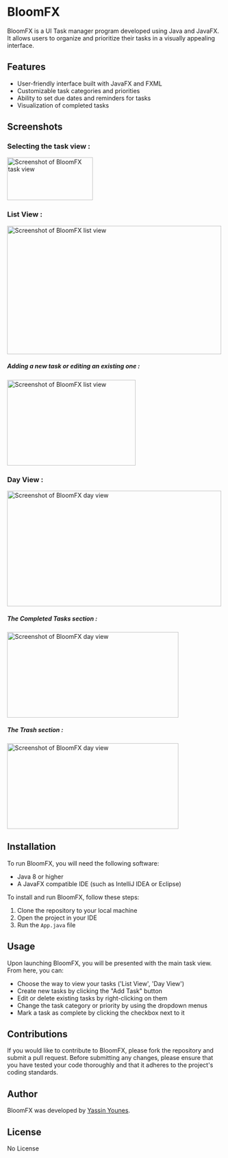 # BloomFX

BloomFX is a UI Task manager program developed using Java and JavaFX. It allows users to organize and prioritize their tasks in a visually appealing interface.

## Features

- User-friendly interface built with JavaFX and FXML
- Customizable task categories and priorities
- Ability to set due dates and reminders for tasks
- Visualization of completed tasks


## Screenshots

### Selecting the task view :
<img src="../BloomFX/ScreenShots/Capture.PNG" alt="Screenshot of BloomFX task view" height="100" width="200">


### List View :
<img src="../BloomFX/ScreenShots/2.PNG" alt="Screenshot of BloomFX list view" height="300" width="500">

##### Adding a new task or editing an existing one :
<img src="../BloomFX/ScreenShots/3.PNG" alt="Screenshot of BloomFX list view" height="200" width="300">


### Day View :
<img src="../BloomFX/ScreenShots/4.PNG" alt="Screenshot of BloomFX day view" height="270" width="500">

##### The Completed Tasks section :
<img src="../BloomFX/ScreenShots/6.PNG" alt="Screenshot of BloomFX day view" height="200" width="400">

##### The Trash section :
<img src="../BloomFX/ScreenShots/7.PNG" alt="Screenshot of BloomFX day view" height="200" width="400">

## Installation

To run BloomFX, you will need the following software:

- Java 8 or higher
- A JavaFX compatible IDE (such as IntelliJ IDEA or Eclipse)

To install and run BloomFX, follow these steps:

1. Clone the repository to your local machine
2. Open the project in your IDE
3. Run the `App.java` file

## Usage

Upon launching BloomFX, you will be presented with the main task view. From here, you can:

- Choose the way to view your tasks ('List View', 'Day View')
- Create new tasks by clicking the "Add Task" button
- Edit or delete existing tasks by right-clicking on them
- Change the task category or priority by using the dropdown menus
- Mark a task as complete by clicking the checkbox next to it

## Contributions

If you would like to contribute to BloomFX, please fork the repository and submit a pull request. Before submitting any changes, please ensure that you have tested your code thoroughly and that it adheres to the project's coding standards.

## Author

BloomFX was developed by [Yassin Younes](http://yassin-younes.net/).

## License

No License
